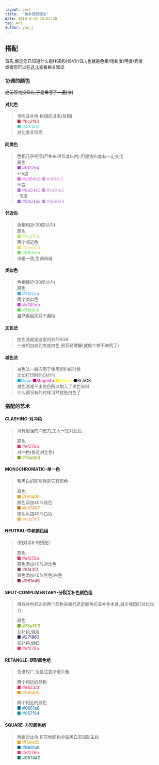```yaml
---
layout: post
title:  "色彩搭配理论"
date: 2019-4-30 15:03:28
tag: Art
author: yao_z
---
```


## 搭配
首先,假定您已知道什么是HSB和HSV(HSL),也就是色相/饱和度/明度/亮度  
或者您可以在[这儿](https://www.zhihu.com/question/22077462)查看相关知识  

### 协调的颜色
~~之前写完没保存,于是重写了一遍[泣]~~
#### 对比色
  
> 也叫互补色,色相反过来(反相)  
>     <font color=#bc2f40>■ #bc2f40</font>  
>     <font color=#43d0bf>■ #43d0bf</font>  
> 对比度非常高

#### 同类色
  
> 色相几乎相同(严格来讲15度以内),但是饱和度有一定变化  
> 原色  
>     <font color=#b137e4>■ #b137e4</font>  
> +15度  
>     <font color=#dd64e3>■ #dd64e3</font>     <font color=#df91e3>■ #df91e3</font>  
> 不变  
>     <font color=#bd64e3>■ #bd64e3</font>     <font color=#ca91e3>■ #ca91e3</font>  
> -15度  
>     <font color=#9d64e3>■ #9d64e3</font>     <font color=#b691e3>■ #b691e3</font>

#### 邻近色
  
> 色相相近(30度以内)  
> 原色  
>     <font color=#a6df5d>■ #a6df5d</font>  
> 两个邻近色  
>     <font color=#ded55d>■ #ded55d</font>  
>     <font color=#66de5d>■ #66de5d</font>  
> 冷暖一致,色调和谐

#### 类似色
  
> 色相接近(90度以内)  
> 原色  
>     <font color=#3fa2db>■ #3fa2db</font>  
> 两个类似色  
>     <font color=#c740db>■ #c740db</font>  
>     <font color=#54db40>■ #3fa2db</font>  
> 虽然看起来并不类似

#### 加色法
  
> 加色法就是这里用到的RGB  
> 三者相加直到变成白色,很容易理解(就偷个懒不举例了)

#### 减色法
  
> 减色法一般应用于使用颜料的时候  
> 比如打印时的CMYK  
>     <font color=#00a8ec>■Cyan</font>    <font color=#e3007b>■Magenta</font>    <font color=#f8f400>■Yellow</font>    <font color=#000000>■BLACK</font>  
> 减色法减不出黑色所以加入了黑色染料  
> 什么都没有的时候当然就是白色了

### 搭配的艺术

#### CLASHING-对冲色
  
> 具有很强的冲击力,加入一定对比色  
>   
> 原色    
>     <font color=#ef276a>■ #ef276a</font>  
> 对冲色(接近对比色)  
>     <font color=#76a606>■ #76a606</font>

#### MONOCHROMATIC-单一色
  
> 和黑白的区别就是它有颜色  
>   
> 原色    
>     <font color=#f59405>■ #f59405</font>  
> 原色添加40%黑色    
>     <font color=#c57007>■ #c57007</font>  
> 原色添加40%白色  
>     <font color=#eda951>■ #eda951</font>

#### NEUTRAL-中和颜色组
  
> (相对温和的搭配)  
>   
> 原色    
>     <font color=#ef276a>■ #ef276a</font>  
> 原色添加40%对比色    
>     <font color=#8f435f>■ #8f435f</font>  
> 原色添加40%黑色/白色    
>     <font color=#981d46>■ #981d46</font>

#### SPLIT-COMPLIMENTARY-分裂互补色颜色组
  
> 用互补色旁边的两个颜色来替代选定颜色的互补色本身,减少强烈的对比张力  
>   
> 原色    
>     <font color=#76a606>■ #76a606</font>  
> 互补色,偏蓝    
>     <font color=#271863>■ #271863</font>  
> 互补色,偏红  
>     <font color=#ef276a>■ #ef276a</font>

#### RETANGLE-矩形颜色组
  
> 色谱较广,但是注意冷暖平衡  
>   
> 两个相近的颜色    
>     <font color=#e8234f>■ #e8234f</font>  
>     <font color=#f59405>■ #f59405</font>  
>   
> 两个相近的颜色    
>     <font color=#0661a8>■ #0661a8</font>  
>     <font color=#057f94>■ #057f94</font>  

#### SQUARE-方形颜色组
  
> 两组对比色,将其他颜色添加黑白来搭配主色  
>     <font color=#f59405>■ #f59405</font>  
>     <font color=#0661a8>■ #0661a8</font>  
>     <font color=#ef276a>■ #ef276a</font>  
>     <font color=#057440>■ #057440</font>  